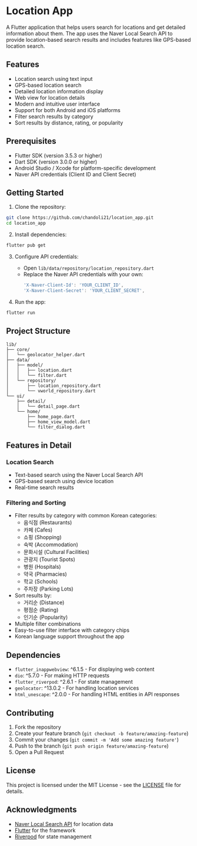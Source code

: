 # Location App

A Flutter application that helps users search for locations and get detailed information about them. The app uses the Naver Local Search API to provide location-based search results and includes features like GPS-based location search.

## Features

- Location search using text input
- GPS-based location search
- Detailed location information display
- Web view for location details
- Modern and intuitive user interface
- Support for both Android and iOS platforms
- Filter search results by category
- Sort results by distance, rating, or popularity

## Prerequisites

- Flutter SDK (version 3.5.3 or higher)
- Dart SDK (version 3.0.0 or higher)
- Android Studio / Xcode for platform-specific development
- Naver API credentials (Client ID and Client Secret)

## Getting Started

1. Clone the repository:
```bash
git clone https://github.com/chandoli21/location_app.git
cd location_app
```

2. Install dependencies:
```bash
flutter pub get
```

3. Configure API credentials:
   - Open `lib/data/repository/location_repository.dart`
   - Replace the Naver API credentials with your own:
     ```dart
     'X-Naver-Client-Id': 'YOUR_CLIENT_ID',
     'X-Naver-Client-Secret': 'YOUR_CLIENT_SECRET',
     ```

4. Run the app:
```bash
flutter run
```

## Project Structure

```
lib/
├── core/
│   └── geolocator_helper.dart
├── data/
│   ├── model/
│   │   ├── location.dart
│   │   └── filter.dart
│   └── repository/
│       ├── location_repository.dart
│       └── vworld_repository.dart
└── ui/
    ├── detail/
    │   └── detail_page.dart
    └── home/
        ├── home_page.dart
        ├── home_view_model.dart
        └── filter_dialog.dart
```

## Features in Detail

### Location Search
- Text-based search using the Naver Local Search API
- GPS-based search using device location
- Real-time search results

### Filtering and Sorting
- Filter results by category with common Korean categories:
  - 음식점 (Restaurants)
  - 카페 (Cafes)
  - 쇼핑 (Shopping)
  - 숙박 (Accommodation)
  - 문화시설 (Cultural Facilities)
  - 관광지 (Tourist Spots)
  - 병원 (Hospitals)
  - 약국 (Pharmacies)
  - 학교 (Schools)
  - 주차장 (Parking Lots)
- Sort results by:
  - 거리순 (Distance)
  - 평점순 (Rating)
  - 인기순 (Popularity)
- Multiple filter combinations
- Easy-to-use filter interface with category chips
- Korean language support throughout the app

## Dependencies

- `flutter_inappwebview`: ^6.1.5 - For displaying web content
- `dio`: ^5.7.0 - For making HTTP requests
- `flutter_riverpod`: ^2.6.1 - For state management
- `geolocator`: ^13.0.2 - For handling location services
- `html_unescape`: ^2.0.0 - For handling HTML entities in API responses

## Contributing

1. Fork the repository
2. Create your feature branch (`git checkout -b feature/amazing-feature`)
3. Commit your changes (`git commit -m 'Add some amazing feature'`)
4. Push to the branch (`git push origin feature/amazing-feature`)
5. Open a Pull Request

## License

This project is licensed under the MIT License - see the [LICENSE](LICENSE) file for details.

## Acknowledgments

- [Naver Local Search API](https://developers.naver.com/docs/serviceapi/search/local/local.md) for location data
- [Flutter](https://flutter.dev/) for the framework
- [Riverpod](https://riverpod.dev/) for state management
